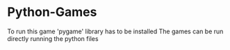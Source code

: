 # Python-Games
To run this game 'pygame' library has to be installed 
The games can be run directly running the python files
